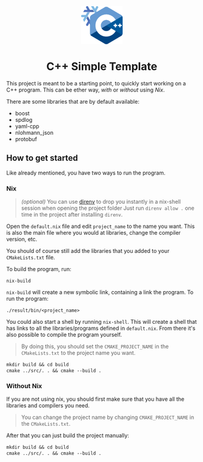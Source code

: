 <div align="center" id="madewithlua">
    <img src=".github/cpp_template_logo.png" width="110", height="100">
</div>

<h1 align="center">C++ Simple Template</h1>

This project is meant to be a starting point, to quickly start working on a C++ program. 
This can be ether way, *with* or *without* using *Nix*.

There are some libraries that are by default available:
- boost
- spdlog
- yaml-cpp
- nlohmann_json
- protobuf

## How to get started

Like already mentioned, you have two ways to run the program.

### Nix

> *(optional)* You can use [direnv](https://direnv.net/) to drop you instantly in a nix-shell session 
> when opening the project folder
> Just run `direnv allow .` one time in the project after installing `direnv`.

Open the `default.nix` file and edit `project_name` to the name you want.
This is also the main file where you would at libraries, change the compiler version, etc.

You should of course still add the libraries that you added to your `CMakeLists.txt` file.

To build the program, run:

```
nix-build
```

`nix-build` will create a new symbolic link, containing a link the program. 
To run the program:

```
./result/bin/<project_name>
```

You could also start a shell by running `nix-shell`. This will create a shell that has links to all the 
libraries/programs defined in `default.nix`. From there it's also possible to compile the program yourself.

> By doing this, you should set the `CMAKE_PROJECT_NAME` in the `CMakeLists.txt` to the project name you want.

```
mkdir build && cd build
cmake ../src/. . && cmake --build .
```

### Without Nix

If you are not using nix, you should first make sure that you have all the libraries and compilers you need.

> You can change the project name by changing `CMAKE_PROJECT_NAME` in the `CMakeLists.txt`.

After that you can just build the project manually:

```
mkdir build && cd build
cmake ../src/. . && cmake --build .
```

